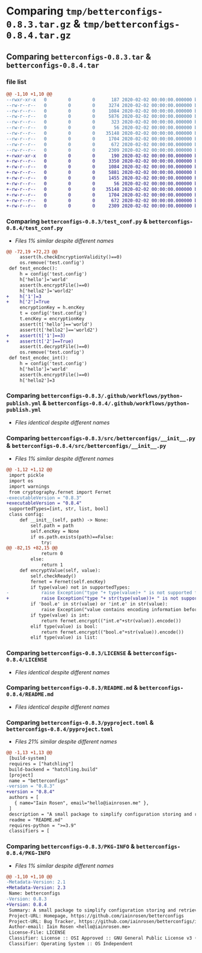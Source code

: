 # Comparing `tmp/betterconfigs-0.8.3.tar.gz` & `tmp/betterconfigs-0.8.4.tar.gz`

## Comparing `betterconfigs-0.8.3.tar` & `betterconfigs-0.8.4.tar`

### file list

```diff
@@ -1,10 +1,10 @@
--rwxr-xr-x   0        0        0      187 2020-02-02 00:00:00.000000 betterconfigs-0.8.3/buildscript.sh
--rw-r--r--   0        0        0     3274 2020-02-02 00:00:00.000000 betterconfigs-0.8.3/test_conf.py
--rw-r--r--   0        0        0     1084 2020-02-02 00:00:00.000000 betterconfigs-0.8.3/.github/workflows/python-publish.yml
--rw-r--r--   0        0        0     5876 2020-02-02 00:00:00.000000 betterconfigs-0.8.3/src/betterconfigs/__init__.py
--rw-r--r--   0        0        0      323 2020-02-02 00:00:00.000000 betterconfigs-0.8.3/src/betterconfigs/utilities.py
--rw-r--r--   0        0        0       56 2020-02-02 00:00:00.000000 betterconfigs-0.8.3/.gitignore
--rw-r--r--   0        0        0    35148 2020-02-02 00:00:00.000000 betterconfigs-0.8.3/LICENSE
--rw-r--r--   0        0        0     1704 2020-02-02 00:00:00.000000 betterconfigs-0.8.3/README.md
--rw-r--r--   0        0        0      672 2020-02-02 00:00:00.000000 betterconfigs-0.8.3/pyproject.toml
--rw-r--r--   0        0        0     2309 2020-02-02 00:00:00.000000 betterconfigs-0.8.3/PKG-INFO
+-rwxr-xr-x   0        0        0      190 2020-02-02 00:00:00.000000 betterconfigs-0.8.4/buildscript.sh
+-rw-r--r--   0        0        0     3350 2020-02-02 00:00:00.000000 betterconfigs-0.8.4/test_conf.py
+-rw-r--r--   0        0        0     1084 2020-02-02 00:00:00.000000 betterconfigs-0.8.4/.github/workflows/python-publish.yml
+-rw-r--r--   0        0        0     5881 2020-02-02 00:00:00.000000 betterconfigs-0.8.4/src/betterconfigs/__init__.py
+-rw-r--r--   0        0        0     1455 2020-02-02 00:00:00.000000 betterconfigs-0.8.4/src/betterconfigs/utilities.py
+-rw-r--r--   0        0        0       56 2020-02-02 00:00:00.000000 betterconfigs-0.8.4/.gitignore
+-rw-r--r--   0        0        0    35148 2020-02-02 00:00:00.000000 betterconfigs-0.8.4/LICENSE
+-rw-r--r--   0        0        0     1704 2020-02-02 00:00:00.000000 betterconfigs-0.8.4/README.md
+-rw-r--r--   0        0        0      672 2020-02-02 00:00:00.000000 betterconfigs-0.8.4/pyproject.toml
+-rw-r--r--   0        0        0     2309 2020-02-02 00:00:00.000000 betterconfigs-0.8.4/PKG-INFO
```

### Comparing `betterconfigs-0.8.3/test_conf.py` & `betterconfigs-0.8.4/test_conf.py`

 * *Files 1% similar despite different names*

```diff
@@ -72,19 +72,23 @@
     assert(h.checkEncryptionValidity()==0)
     os.remove('test.config')
 def test_encdec():
     h = config('test.config')
     h['hello']='world'
     assert(h.encryptFile()==0)
     h['hello2']='world2'
+    h['1']=3
+    h['2']=True
     encryptionKey = h.encKey
     t = config('test.config')
     t.encKey = encryptionKey
     assert(t['hello']=='world')
     assert(t['hello2']=='world2')
+    assert(t['1']==3)
+    assert(t['2']==True)
     assert(t.decryptFile()==0)
     os.remove('test.config')
 def test_encdec_int():
     h = config('test.config')
     h['hello']='world'
     assert(h.encryptFile()==0)
     h['hello2']=3
```

### Comparing `betterconfigs-0.8.3/.github/workflows/python-publish.yml` & `betterconfigs-0.8.4/.github/workflows/python-publish.yml`

 * *Files identical despite different names*

### Comparing `betterconfigs-0.8.3/src/betterconfigs/__init__.py` & `betterconfigs-0.8.4/src/betterconfigs/__init__.py`

 * *Files 1% similar despite different names*

```diff
@@ -1,12 +1,12 @@
 import pickle
 import os
 import warnings
 from cryptography.fernet import Fernet
-executableVersion = "0.8.3"
+executableVersion = "0.8.4"
 supportedTypes=[int, str, list, bool]
 class config:
     def __init__(self, path) -> None:
         self.path = path
         self.encKey = None
         if os.path.exists(path)==False:
             try:
@@ -82,15 +82,15 @@
             return 0
         else:
             return 1
     def encryptValue(self, value):
         self.checkReady()
         fernet = Fernet(self.encKey)
         if type(value) not in supportedTypes:
-            raise Exception("type "+ type(value)+ " is not supported for encryption")
+            raise Exception("type "+ str(type(value))+ " is not supported for encryption")
         if 'bool.e' in str(value) or 'int.e' in str(value):
             raise Exception("value contains encoding information before encoding occurred")
         if type(value) is int:
             return fernet.encrypt(("int.e"+str(value)).encode())
         elif type(value) is bool:
             return fernet.encrypt(("bool.e"+str(value)).encode())
         elif type(value) is list:
```

### Comparing `betterconfigs-0.8.3/LICENSE` & `betterconfigs-0.8.4/LICENSE`

 * *Files identical despite different names*

### Comparing `betterconfigs-0.8.3/README.md` & `betterconfigs-0.8.4/README.md`

 * *Files identical despite different names*

### Comparing `betterconfigs-0.8.3/pyproject.toml` & `betterconfigs-0.8.4/pyproject.toml`

 * *Files 21% similar despite different names*

```diff
@@ -1,13 +1,13 @@
 [build-system]
 requires = ["hatchling"]
 build-backend = "hatchling.build"
 [project]
 name = "betterconfigs"
-version = "0.8.3"
+version = "0.8.4"
 authors = [
   { name="Iain Rosen", email="hello@iainrosen.me" },
 ]
 description = "A small package to simplify configuration storing and retrieving"
 readme = "README.md"
 requires-python = ">=3.9"
 classifiers = [
```

### Comparing `betterconfigs-0.8.3/PKG-INFO` & `betterconfigs-0.8.4/PKG-INFO`

 * *Files 1% similar despite different names*

```diff
@@ -1,10 +1,10 @@
-Metadata-Version: 2.1
+Metadata-Version: 2.3
 Name: betterconfigs
-Version: 0.8.3
+Version: 0.8.4
 Summary: A small package to simplify configuration storing and retrieving
 Project-URL: Homepage, https://github.com/iainrosen/betterconfigs
 Project-URL: Bug Tracker, https://github.com/iainrosen/betterconfigs/issues
 Author-email: Iain Rosen <hello@iainrosen.me>
 License-File: LICENSE
 Classifier: License :: OSI Approved :: GNU General Public License v3 (GPLv3)
 Classifier: Operating System :: OS Independent
```

